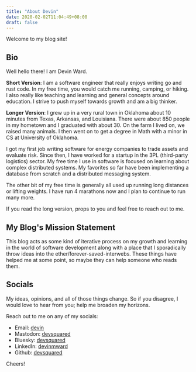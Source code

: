```yaml
---
title: "About Devin"
date: 2020-02-02T11:04:49+08:00
draft: false
---
```


Welcome to my blog site! 

## Bio

Well hello there! I am Devin Ward.

**Short Version**: I am a software engineer that really enjoys writing go and rust code. In my free time, you would
catch me running, camping, or hiking. I also really like teaching and learning and general concepts around education. 
I strive to push myself towards growth and am a big thinker. 

**Longer Version**: I grew up in a very rural town in Oklahoma about 10 minutes from Texas, Arkansas, and Louisiana. There
were about 850 people in my hometown and I graduated with about 30. On the farm I lived on, we raised many animals. I then
went on to get a degree in Math with a minor in CS at University of Oklahoma. 

I got my first job writing software for energy companies to trade assets and evaluate risk. Since then, I have worked for a 
startup in the 3PL (third-party logistics) sector. My free time I use in software is focused on learning about complex
distributed systems. My favorites so far have been implementing a database from scratch and a distributed messaging system.

The other bit of my free time is generally all used up running long distances or lifting weights. I have run 4 marathons now
and I plan to continue to run many more.

If you read the long version, props to you and feel free to reach out to me. 

## My Blog's Mission Statement

This blog acts as some kind of iterative process on my growth and learning in the world of software development along with
a place that I sporadically throw ideas into the ether/forever-saved-interwebs. These things have helped me at some point,
so maybe they can help someone who reads them.

## Socials

My ideas, opinions, and all of those things change. So if you disagree, I would
love to hear from you; help me broaden my horizons.

Reach out to me on any of my socials:

- Email: [devin](mailto:devin@hey.com)
- Mastodon: [devsquared](https://hachyderm.io/@devsquared)
- Bluesky: [devsquared](https://bsky.app/profile/devsquared.bsky.social)
- LinkedIn: [devinmward](https://www.linkedin.com/in/devinmward/)
- Github: [devsquared](https://github.com/devsquared)

Cheers!